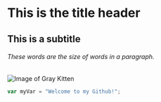 # This is the title header
## This is a subtitle
###### These words are the size of words in a paragraph. 
![Image of Gray Kitten](https://images.rawpixel.com/image_png_800/czNmcy1wcml2YXRlL3Jhd3BpeGVsX2ltYWdlcy93ZWJzaXRlX2NvbnRlbnQvcHUyMzMxNjM2LWltYWdlLTAxLXJtNTAzXzMtbDBqOXFrNnEucG5n.png)
``` javascript
var myVar = "Welcome to my Github!";
``` 
